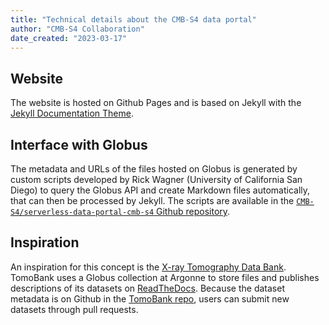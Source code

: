 ```yaml
---
title: "Technical details about the CMB-S4 data portal"
author: "CMB-S4 Collaboration"
date_created: "2023-03-17"
---
```


## Website

The website is hosted on Github Pages and is based on Jekyll with the [Jekyll Documentation Theme](https://idratherbewriting.com/documentation-theme-jekyll/index.html).

## Interface with Globus

The metadata and URLs of the files hosted on Globus is generated by custom scripts developed by Rick Wagner (University of California San Diego) to query the Globus API and create Markdown files automatically, that can then be processed by Jekyll.
The scripts are available in the [`CMB-S4/serverless-data-portal-cmb-s4` Github repository](https://github.com/CMB-S4/serverless-data-portal-cmb-s4).

## Inspiration

An inspiration for this concept is the [X-ray Tomography Data Bank](https://tomobank.readthedocs.io/). TomoBank uses a Globus collection at Argonne to store files and publishes descriptions of its datasets on [ReadTheDocs](https://readthedocs.org). Because the dataset metadata is on Github in the [TomoBank repo](https://github.com/tomography/tomobank), users can submit new datasets through pull requests.
